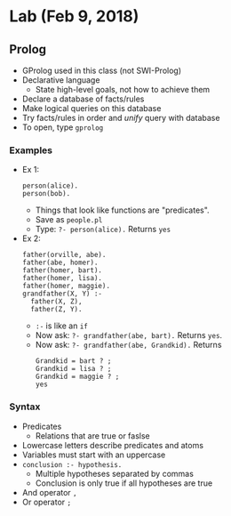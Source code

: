 # Lab (Feb 9, 2018)
## Prolog
* GProlog used in this class (not SWI-Prolog)
* Declarative language
  * State high-level goals, not how to achieve them
* Declare a database of facts/rules
* Make logical queries on this database
* Try facts/rules in order and *unify* query with database
* To open, type `gprolog`
### Examples
* Ex 1:
  ```
  person(alice).
  person(bob).
  ```
  * Things that look like functions are "predicates".
  * Save as `people.pl`
  * Type: `?- person(alice).` Returns `yes`
* Ex 2:
  ```
  father(orville, abe).
  father(abe, homer).
  father(homer, bart).
  father(homer, lisa).
  father(homer, maggie).
  grandfather(X, Y) :-
    father(X, Z),
    father(Z, Y).
  ```
  * `:-` is like an `if`
  * Now ask: `?- grandfather(abe, bart).` Returns `yes`.
  * Now ask: `?- grandfather(abe, Grandkid).` Returns
    ```
    Grandkid = bart ? ;
    Grandkid = lisa ? ;
    Grandkid = maggie ? ;
    yes
    ```
### Syntax
* Predicates
  * Relations that are true or faslse
* Lowercase letters describe predicates and atoms
* Variables must start with an uppercase
* `conclusion :- hypothesis.`
  * Multiple hypotheses separated by commas
  * Conclusion is only true if all hypotheses are true
* And operator `,`
* Or operator `;`
